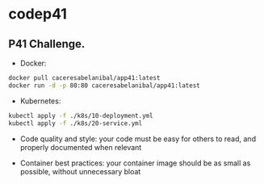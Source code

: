 # codep41
## P41 Challenge.

- Docker:

```sh
docker pull caceresabelanibal/app41:latest
docker run -d -p 80:80 caceresabelanibal/app41:latest
```

- Kubernetes:

```sh
kubectl apply -f ./k8s/10-deployment.yml
kubectl apply -f ./k8s/20-service.yml
```
- Code quality and style: your code must be easy for others to read, and properly documented when relevant

- Container best practices: your container image should be as small as possible, without unnecessary bloat
